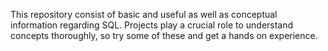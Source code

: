 This repository consist of basic and useful as well as conceptual information regarding SQL.
Projects play a crucial role to understand concepts thoroughly, so try some of these and get a hands on experience.
